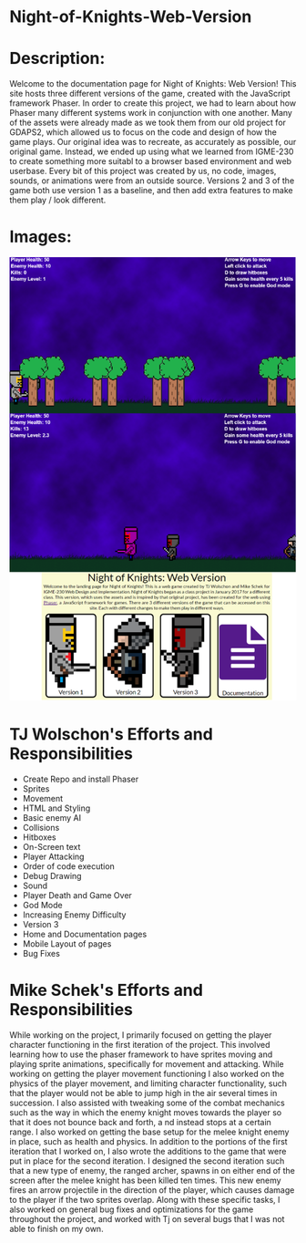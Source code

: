 # Night-of-Knights-Web-Version
# Description: 
Welcome to the documentation page for Night of Knights: Web Version! This site hosts three different versions of the game, created with the JavaScript framework Phaser. In order to create this project, we had to learn about how Phaser many different systems work in conjunction with one another. Many of the assets were already made as we took them from our old project for GDAPS2, which allowed us to focus on the code and design of how the game plays. Our original idea was to recreate, as accurately as possible, our original game. Instead, we ended up using what we learned from IGME-230 to create something more suitabl to a browser based environment and web userbase. Every bit of this project was created by us, no code, images, sounds, or animations were from an outside source. Versions 2 and 3 of the game both use version 1 as a baseline, and then add extra features to make them play / look different.

# Images: 
![Sketches](https://raw.githubusercontent.com/daxtron2/Night-of-Knights-Web-Version/master/Capture.PNG?token=ABR69SutWprVUAgSPBl7CGc51hqjeP1Oks5aJwFfwA%3D%3D)

# TJ Wolschon's Efforts and Responsibilities
- Create Repo and install Phaser
- Sprites
- Movement
- HTML and Styling
- Basic enemy AI
- Collisions
- Hitboxes
- On-Screen text
- Player Attacking
- Order of code execution
- Debug Drawing
- Sound
- Player Death and Game Over
- God Mode
- Increasing Enemy Difficulty
- Version 3
- Home and Documentation pages
- Mobile Layout of pages
- Bug Fixes

# Mike Schek's Efforts and Responsibilities
While working on the project, I primarily focused on getting the player character functioning in the first iteration of the project. This involved learning how to use the phaser framework to have sprites moving and playing sprite animations, specifically for movement and attacking. While working on getting the player movement functioning I also worked on the physics of the player movement, and limiting character functionality, such that the player would not be able to jump high in the air several times in succession. I also assisted with tweaking some of the combat mechanics such as the way in which the enemy knight moves towards the player so that it does not bounce back and forth, a nd instead stops at a certain range. I also worked on getting the base setup for the melee knight enemy in place, such as health and physics. In addition to the portions of the first iteration that I worked on, I also wrote the additions to the game that were put in place for the second iteration. I designed the second iteration such that a new type of enemy, the ranged archer, spawns in on either end of the screen after the melee knight has been killed ten times. This new enemy fires an arrow projectile in the direction of the player, which causes damage to the player if the two sprites overlap. Along with these specific tasks, I also worked on general bug fixes and optimizations for the game throughout the project, and worked with Tj on several bugs that I was not able to finish on my own.

